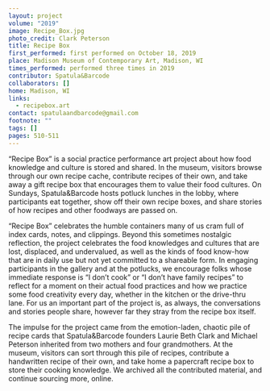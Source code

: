 ```yaml
---
layout: project
volume: "2019"
image: Recipe_Box.jpg
photo_credit: Clark Peterson
title: Recipe Box
first_performed: first performed on October 18, 2019
place: Madison Museum of Contemporary Art, Madison, WI
times_performed: performed three times in 2019
contributor: Spatula&Barcode
collaborators: []
home: Madison, WI
links:
  - recipebox.art
contact: spatulaandbarcode@gmail.com
footnote: ""
tags: []
pages: 510-511
---
```


“Recipe Box” is a social practice performance art project about how food knowledge and culture is stored and shared. In the museum, visitors browse through our own recipe cache, contribute recipes of their own, and take away a gift recipe box that encourages them to value their food cultures. On Sundays, Spatula&Barcode hosts potluck lunches in the lobby, where participants eat together, show off their own recipe boxes, and share stories of how recipes and other foodways are passed on.

“Recipe Box” celebrates the humble containers many of us cram full of index cards, notes, and clippings. Beyond this sometimes nostalgic reflection, the project celebrates the food knowledges and cultures that are lost, displaced, and undervalued, as well as the kinds of food know-how that are in daily use but not yet committed to a shareable form. In engaging participants in the gallery and at the potlucks, we encourage folks whose immediate response is “I don’t cook” or “I don’t have family recipes” to reflect for a moment on their actual food practices and how we practice some food creativity every day, whether in the kitchen or the drive-thru lane. For us an important part of the project is, as always, the conversations and stories people share, however far they stray from the recipe box itself.

The impulse for the project came from the emotion-laden, chaotic pile of recipe cards that Spatula&Barcode founders Laurie Beth Clark and Michael Peterson inherited from two mothers and four grandmothers. At the museum, visitors can sort through this pile of recipes, contribute a handwritten recipe of their own, and take home a papercraft recipe box to store their cooking knowledge. We archived all the contributed material, and continue sourcing more, online.
